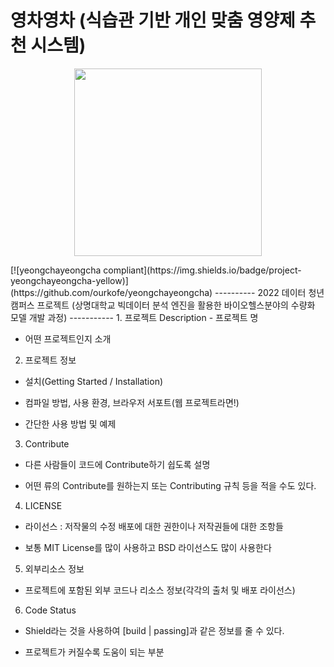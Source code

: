 # 영차영차 (식습관 기반 개인 맞춤 영양제 추천 시스템)  
<p align="center"><img src="https://user-images.githubusercontent.com/104803703/186654412-7172e77c-da2c-4dc0-a64a-91bee9031540.png" height="300px" width="300px"></p>  
[![yeongchayeongcha compliant](https://img.shields.io/badge/project-yeongchayeongcha-yellow)](https://github.com/ourkofe/yeongchayeongcha)
----------
2022 데이터 청년 캠퍼스 프로젝트  
(상명대학교 빅데이터 분석 엔진을 활용한 바이오헬스분야의 수량화 모델 개발 과정)
-----------
1. 프로젝트 Description
- 프로젝트 명

- 어떤 프로젝트인지 소개


2. 프로젝트 정보
- 설치(Getting Started / Installation)

- 컴파일 방법, 사용 환경, 브라우저 서포트(웹 프로젝트라면!)

- 간단한 사용 방법 및 예제


3. Contribute
- 다른 사람들이 코드에 Contribute하기 쉽도록 설명

- 어떤 류의 Contribute를 원하는지 또는 Contributing 규칙 등을 적을 수도 있다.


4. LICENSE
- 라이선스 : 저작물의 수정 배포에 대한 권한이나 저작권들에 대한 조항들

- 보통 MIT License를 많이 사용하고 BSD 라이선스도 많이 사용한다


5. 외부리소스 정보
- 프로젝트에 포함된 외부 코드나 리소스 정보(각각의 출처 및 배포 라이선스)


6. Code Status
- Shield라는 것을 사용하여 [build | passing]과 같은 정보를 줄 수 있다.

- 프로젝트가 커질수록 도움이 되는 부분
